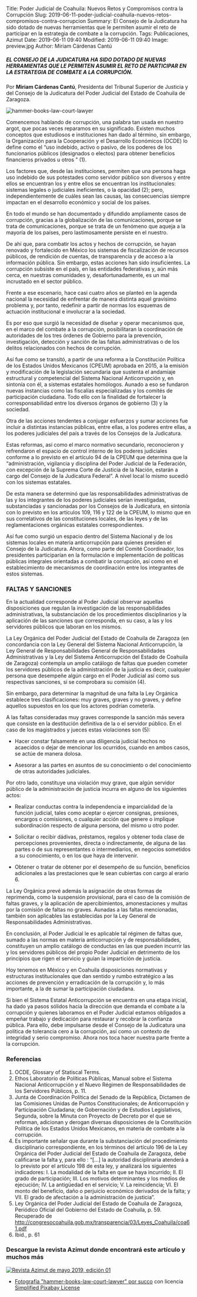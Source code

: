 Title: Poder Judicial de Coahuila: Nuevos Retos y Compromisos contra la Corrupción
Slug: 2019-06-11-poder-judicial-coahuila-nuevos-retos-compromisos-contra-corrupcion
Summary: El Consejo de la Judicatura ha sido dotado de nuevas herramientas que le permiten asumir el reto de participar en la estrategia de combate a la corrupción.
Tags: Publicaciones, Azimut
Date: 2019-06-11 09:40
Modified: 2019-06-11 09:40
Image: preview.jpg
Author: Miriam Cárdenas Cantú


##### EL CONSEJO DE LA JUDICATURA HA SIDO DOTADO DE NUEVAS HERRAMIENTAS QUE LE PERMITEN ASUMIR EL RETO DE PARTICIPAR EN LA ESTRATEGIA DE COMBATE A LA CORRUPCIÓN.

Por **Miriam Cárdenas Cantú**, Presidenta del Tribunal Superior de Justicia y del Consejo de la Judicatura del Poder Judicial del Estado de Coahuila de Zaragoza.

<img class="img-fluid" src="hammer-books-law-court-lawyer.jpg" alt="hammer-books-law-court-lawyer">

Comencemos hablando de corrupción, una palabra tan usada en nuestro argot, que pocas veces reparamos en su significado. Existen muchos conceptos que estudiosos e instituciones han dado al término, sin embargo, la Organización para la Cooperación y el Desarrollo Económicos (OCDE) lo define como el “uso indebido, activo o pasivo, de los poderes de los funcionarios públicos (designados o electos) para obtener beneficios financieros privados u otros ” (1).

Los factores que, desde las instituciones, permiten que una persona haga uso indebido de sus potestades como servidor público son diversos y entre ellos se encuentran los y entre ellos se encuentran los institucionales: sistemas legales o judiciales ineficientes, o la opacidad (2); pero, independientemente de cuáles sean las causas, las consecuencias siempre impactan en el desarrollo económico y social de los países.

En todo el mundo se han documentado y difundido ampliamente casos de corrupción, gracias a la globalización de las comunicaciones, porque se trata de comunicaciones, porque se trata de un fenómeno que aqueja a la mayoría de los países, pero lastimosamente persiste en el nuestro.

De ahí que, para combatir los actos y hechos de corrupción, se hayan renovado y fortalecido en México los sistemas de fiscalización de recursos públicos, de rendición de cuentas, de transparencia y de acceso a la información pública. Sin embargo, estas acciones han sido insuficientes. La corrupción subsiste en el país, en las entidades federativas y, aún más cerca, en nuestras comunidades y, desafortunadamente, es un mal incrustado en el sector público.

Frente a ese escenario, hace casi cuatro años se planteó en la agenda nacional la necesidad de enfrentar de manera distinta aquel gravísimo problema y, por tanto, redefinir a partir de normas los esquemas de actuación institucional e involucrar a la sociedad.

Es por eso que surgió la necesidad de diseñar y operar mecanismos que, en el marco del combate a la corrupción, posibilitaran la coordinación de autoridades de los tres órdenes de Gobierno para la prevención, investigación, detección y sanción de las faltas administrativas o de los delitos relacionados con hechos de corrupción.

Así fue como se transitó, a partir de una reforma a la Constitución Política de los Estados Unidos Mexicanos (CPEUM) aprobada en 2015, a la emisión y modificación de la legislación secundaria que sustenta el andamiaje estructural y competencial del Sistema Nacional Anticorrupción y, en sintonía con él, a sistemas estatales homólogos. Aunado a eso se fundaron nuevas instancias como las fiscalías especializadas y los comités de participación ciudadana. Todo ello con la finalidad de fortalecer la corresponsabilidad entre los diversos órganos de gobierno (3) y la sociedad.

Otra de las acciones tendentes a conjugar esfuerzos y sumar acciones fue incluir a distintas instancias públicas, entre ellas, a los poderes entre ellas, a los poderes judiciales del país a través de los Consejos de la Judicatura.

Estas reformas, así como el marco normativo secundario, reconocieron y refrendaron el espacio de control interno de los poderes judiciales conforme a lo previsto en el artículo 94 de la CPEUM que determina que la “administración, vigilancia y disciplina del Poder Judicial de la Federación, con excepción de la Suprema Corte de Justicia de la Nación, estarán a cargo del Consejo de la Judicatura Federal”. A nivel local lo mismo sucedió con los sistemas estatales.

De esta manera se determinó que las responsabilidades administrativas de las y los integrantes de los poderes judiciales serían investigadas, substanciadas y sancionadas por los Consejos de la Judicatura, en sintonía con lo previsto en los artículos 109, 116 y 122 de la CPEUM, lo mismo que en sus correlativos de las constituciones locales, de las leyes y de las reglamentaciones orgánicas estatales correspondientes.

Así fue como surgió un espacio dentro del Sistema Nacional y de los sistemas locales en materia anticorrupción para quienes presiden el Consejo de la Judicatura. Ahora, como parte del Comité Coordinador, los presidentes participarían en la formulación e implementación de políticas públicas integrales orientadas a combatir la corrupción, así como en el establecimiento de mecanismos de coordinación entre los integrantes de estos sistemas.

### FALTAS Y SANCIONES

En la actualidad corresponde al Poder Judicial observar aquellas disposiciones que regulan la investigación de las responsabilidades administrativas, la substanciación de los procedimientos disciplinarios y la aplicación de las sanciones que corresponda, en su caso, a las y los servidores públicos que laboran en los mismos.

La Ley Orgánica del Poder Judicial del Estado de Coahuila de Zaragoza (en concordancia con la Ley General del Sistema Nacional Anticorrupción, la Ley General de Responsabilidades General de Responsabilidades Administrativas y la Ley del Sistema Anticorrupción del Estado de Coahuila de Zaragoza) contempla un amplio catálogo de faltas que pueden cometer los servidores públicos de la administración de la justicia es decir, cualquier persona que desempeñe algún cargo en el Poder Judicial así como sus respectivas sanciones, si se comprobara su comisión (4).

Sin embargo, para determinar la magnitud de una falta la Ley Orgánica establece tres clasificaciones: muy graves, graves y no graves, y define aquellos supuestos en los que los actores podrían cometerla.

A las faltas consideradas muy graves corresponde la sanción más severa que consiste en la destitución definitiva de la o el servidor público. En el caso de los magistrados y jueces estas violaciones son (5):

* Hacer constar falsamente en una diligencia judicial hechos no acaecidos o dejar de mencionar los ocurridos, cuando en ambos casos, se actúe de manera dolosa.

* Asesorar a las partes en asuntos de su conocimiento o del conocimiento de otras autoridades judiciales.

Por otro lado, constituye una violación muy grave, que algún servidor público de la administración de justicia incurra en alguno de los siguientes actos:

* Realizar conductas contra la independencia e imparcialidad de la función judicial, tales como aceptar o ejercer consignas, presiones, encargos o comisiones, o cualquier acción que genere o implique subordinación respecto de alguna persona, del mismo u otro poder.

* Solicitar o recibir dádivas, préstamos, regalos y obtener toda clase de percepciones provenientes, directa o indirectamente, de alguna de las partes o de sus representantes o intermediarios, en negocios sometidos a su conocimiento, o en los que haya de intervenir.

* Obtener o tratar de obtener por el desempeño de su función, beneficios adicionales a las prestaciones que le sean cubiertas con cargo al erario 6.

La Ley Orgánica prevé además la asignación de otras formas de reprimenda, como la suspensión provisional, para el caso de la comisión de faltas graves, y la aplicación de apercibimientos, amonestaciones y multas por la comisión de faltas no graves. Aunadas a las faltas mencionadas, también son aplicables las establecidas por la Ley General de Responsabilidades Administrativas.

En conclusión, al Poder Judicial le es aplicable tal régimen de faltas que, sumado a las normas en materia anticorrupción y de responsabilidades, constituyen un amplio catálogo de conductas en las que pueden incurrir las y los servidores públicos del propio Poder Judicial en detrimento de los principios que rigen el servicio y guían la impartición de justicia.

Hoy tenemos en México y en Coahuila disposiciones normativas y estructuras institucionales que dan sentido y rumbo estratégico a las acciones de prevención y erradicación de la corrupción y, lo más importante, a la de sumar la participación ciudadana.

Si bien el Sistema Estatal Anticorrupción se encuentra en una etapa inicial, ha dado ya pasos sólidos hacia la dirección que demanda el combate a la corrupción y quienes laboramos en el Poder Judicial estamos obligados a empeñar trabajo y dedicación para restaurar y recobrar la confianza pública. Para ello, debe impulsarse desde el Consejo de la Judicatura una política de tolerancia cero a la corrupción, así como un contexto de integridad y serio compromiso. Ahora nos toca hacer nuestra parte frente a la corrupción.

### Referencias

1. OCDE, Glossary of Statiscal Terms.
2. Ethos Laboratorio de Políticas Públicas, Manual sobre el Sistema Nacional Anticorrupción y el Nuevo Régimen de Responsabilidades de los Servidores Públicos, p. 11.
3. Junta de Coordinación Política del Senado de la República, Dictamen de las Comisiones Unidas de Puntos Constitucionales; de Anticorrupción y Participación Ciudadana; de Gobernación y de Estudios Legislativos, Segunda, sobre la Minuta con Proyecto de Decreto por el que se reforman, adicionan y derogan diversas disposiciones de la Constitución Política de los Estados Unidos Mexicanos, en materia de combate a la corrupción.
4. Es importante señalar que durante la substanciación del procedimiento disciplinario correspondiente, en los términos del artículo 196 de la Ley Orgánica del Poder Judicial del Estado de Coahuila de Zaragoza, debe calificarse la falta y, para ello : “[...] la autoridad disciplinaria atenderá a lo previsto por el artículo 198 de esta ley, y analizará los siguientes indicadores: I. La modalidad de la falta en que se haya incurrido; II. El grado de participación; III. Los motivos determinantes y los medios de ejecución; IV. La antigüedad en el servicio; V. La reincidencia; VI. El monto del beneficio, daño o perjuicio económico derivados de la falta; y VII. El grado de afectación a la administración de justicia”.
5. Ley Orgánica del Poder Judicial del Estado de Coahuila de Zaragoza, Periódico Oficial del Gobierno del Estado de Coahuila, p. 59. Recuperado de http://congresocoahuila.gob.mx/transparencia/03/Leyes_Coahuila/coa61.pdf
6. Ibid., p. 61

### Descargue la revista Azimut donde encontrará este artículo y muchos más

<a href="../../secretaria-ejecutiva/publicaciones/azimut-2019-05/"><img class="img-fluid" src="../../secretaria-ejecutiva/publicaciones/azimut-2019-05/banner.jpg" alt="Revista Azimut de mayo 2019, edición 01"></a>

* [Fotografía "hammer-books-law-court-lawyer" por succo](https://pixabay.com/photos/hammer-books-law-court-lawyer-719061/) con licencia [Simplified Pixabay License](https://pixabay.com/service/license/)
